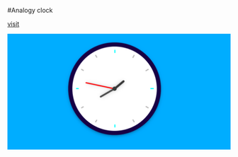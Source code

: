 #Analogy clock

<a target="_blank" href="https://clock.tojonir.com">visit</a>

<img src="./clock.png" />

